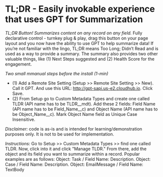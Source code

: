 # TL;DR - Easily invokable experience that uses GPT for Summarization

*TL;DR Button! Summarizes content on any record on any field.* Fully declarative control - turnkey plug & play, drag this button on your page layout and you now have the ability to use GPT to help summarize data! If you’re not familiar with the lingo, TL;DR means Too Long; Didn’t Read and is used as a way to provide a summary. The summary also provides two other valuable things, like (1) Next Steps suggested and (2) Health Score for the engagement.

*Two small mmanual steps before the install (1-min)*
- (1) Add a Remote Site Setting (Setup >> Remote Site Setting >> New). Call it GPT. And use this URL: http://gpt-sapi.us-e2.cloudhub.io. Click Save.
- (2) From Setup go to Custom Metadata Types and create one called TLDR (API name has to be TLDR__mdt). Add these 2 fields: Field Name (API name has to be Field_Name__c) and Object Name (API name has to be Object_Name__c). Mark Object Name field as Unique Case Insensitive.

*Disclaimer:* code is as-is and is intended for learning/demonstration purposes only. It is not to be used for implementation.

*Instructions:* Go to Setup >> Custom Metadata Types >> find one called TLDR. Now, click into it and click "Manage TLDR." From there, add the object and its field you want to summarize within a record. Popular examples are as follows: Object: Task / Field Name: Description. Object: Case / Field Name: Description. Object: EmailMessage / Field Name: TextBody
